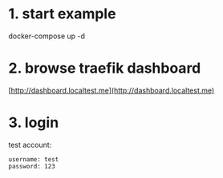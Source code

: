 # 1. start example

docker-compose up -d

# 2. browse traefik dashboard

[http://dashboard.localtest.me](http://dashboard.localtest.me)

# 3. login

test account:

```
username: test
password: 123
```
